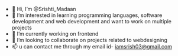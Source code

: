 - 👋 Hi, I’m @Srishti_Madaan
- 👀 I’m interested in learning programming languages, software development and web development and want to work on multiple projects
- 🌱 I’m currently working on frontend
- 💞️ I’m looking to collaborate on projects related to webdesigning
- 📫 u can contact me through my email id- iamsrish03@gmail.com

<!---
srish-03/srish-03 is a ✨ special ✨ repository because its `README.md` (this file) appears on your GitHub profile.
You can click the Preview link to take a look at your changes.
--->
